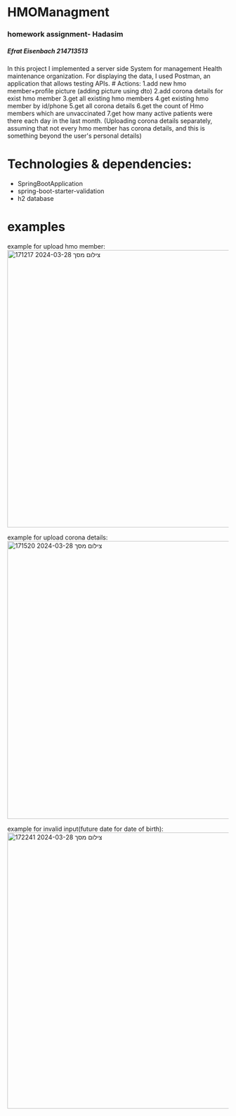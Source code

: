 # HMOManagment
<h3>homework assignment- Hadasim</h3>
<h5>Efrat Eisenbach 214713513</h5>
In this project I implemented a server side System for management Health maintenance organization.
For displaying the data, I used Postman, an application that allows testing APIs.
# Actions:
1.add new hmo member+profile picture
  (adding picture using dto)
2.add corona details for exist hmo member
3.get all existing hmo members
4.get existing hmo member by id/phone
5.get all corona details
6.get the count of Hmo members which are unvaccinated
7.get how many active patients were there each day in the last month.
(Uploading corona details separately, assuming that not every hmo member has corona details, and this is something beyond the user's personal details)

# Technologies & dependencies:
- SpringBootApplication
- spring-boot-starter-validation
- h2 database

# examples
example for upload hmo member:
<img width="632" alt="צילום מסך 2024-03-28 171217" src="https://github.com/efratizen/HMOManagment/assets/148067827/eb5d4219-8643-45bf-85c4-ed876d1b1580">

example for upload corona details:
<img width="633" alt="צילום מסך 2024-03-28 171520" src="https://github.com/efratizen/HMOManagment/assets/148067827/a135b588-eb66-4e67-8eb2-c0af742b3625">

example for invalid input(future date for date of birth):
<img width="629" alt="צילום מסך 2024-03-28 172241" src="https://github.com/efratizen/HMOManagment/assets/148067827/18520ece-fe4f-4fa4-bee6-8a7707a01d8f">






